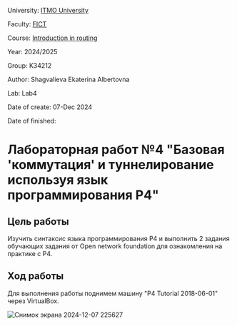 University: [ITMO University](https://itmo.ru/ru/)

Faculty: [FICT](https://fict.itmo.ru)

Course: [Introduction in routing](https://github.com/itmo-ict-faculty/introduction-in-routing)

Year: 2024/2025

Group: K34212

Author: Shagvalieva Ekaterina Albertovna

Lab: Lab4

Date of create: 07-Dec 2024

Date of finished: 

# Лабораторная работ №4 "Базовая 'коммутация' и туннелирование используя язык программирования P4"

## Цель работы

Изучить синтаксис языка программирования P4 и выполнить 2 задания обучающих задания от Open network foundation для ознакомления на практике с P4.

## Ход работы

Для выполнения работы поднимем машину "P4 Tutorial 2018-06-01" через VirtualBox.

![Снимок экрана 2024-12-07 225627](https://github.com/user-attachments/assets/c3c7bc50-834d-4692-98e1-a92477c3e89b)


```
